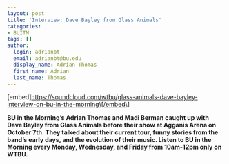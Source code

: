 ```yaml
---
layout: post
title: 'Interview: Dave Bayley from Glass Animals'
categories:
- BUITM
tags: []
author:
  login: adrianbt
  email: adrianbt@bu.edu
  display_name: Adrian Thomas
  first_name: Adrian
  last_name: Thomas
---
```

\[embed\]https://soundcloud.com/wtbu/glass-animals-dave-bayley-interview-on-bu-in-the-morning\[/embed\]

**BU in the Morning’s Adrian Thomas and Madi Berman caught up with Dave Bayley from Glass Animals before their show at Agganis Arena on October 7th. They talked about their current tour, funny stories from the band’s early days, and the evolution of their music. Listen to BU in the Morning every Monday, Wednesday, and Friday from 10am-12pm only on WTBU.**